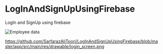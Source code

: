 # LogInAndSignUpUsingFirebase
LogIn and SignUp using firebase


![Employee data](/LogInAndSignUpUsingFirebase/blob/master/app/src/main/res/drawable/login_screen.png?raw=true "Employee Data title")

https://github.com/SarfarazAliToori/LogInAndSignUpUsingFirebase/blob/master/app/src/main/res/drawable/login_screen.png
